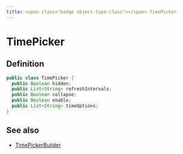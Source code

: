 ```yaml
---
title: <span class="badge object-type-class"></span> TimePicker
---
```

# <span class="badge object-type-class"></span> TimePicker

## Definition

```java
public class TimePicker {
  public Boolean hidden;
  public List<String> refreshIntervals;
  public Boolean collapse;
  public Boolean enable;
  public List<String> timeOptions;
}
```
## See also

 * <span class="badge builder"></span> [TimePickerBuilder](./builder-TimePickerBuilder.md)

